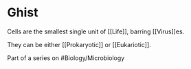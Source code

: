 # Ghist
Cells are the smallest single unit of [[Life]], barring [[Virus]]es. 

They can be either [[Prokaryotic]] or [[Eukariotic]].

Part of a series on #Biology/Microbiology 